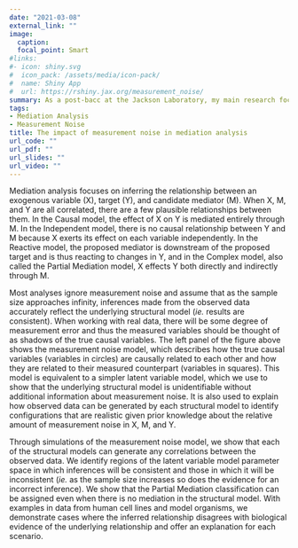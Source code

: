 ```yaml
---
date: "2021-03-08"
external_link: ""
image:
  caption: 
  focal_point: Smart
#links:
#- icon: shiny.svg
#  icon_pack: /assets/media/icon-pack/
#  name: Shiny App
#  url: https://rshiny.jax.org/measurement_noise/
summary: As a post-bacc at the Jackson Laboratory, my main research focus has been mediation analysis. A primary objective of mediation analysis is to infer the relationship among three variables, and it is becoming increasingly common to use it with multi-omics data to understand causal pathways underlying a phenotype. Mediation analysis is often done without distinguishing variation due to causal relationships from variation due to measurement noise, which can have a profound effect on inferences. In this analysis, we address the impact of applying a standard mediation analysis to data as if it is measured without error and identify ways to diagnose the accuracy of results from real data.
tags:
- Mediation Analysis
- Measurement Noise
title: The impact of measurement noise in mediation analysis
url_code: ""
url_pdf: ""
url_slides: ""
url_video: ""
---
```


Mediation analysis focuses on inferring the relationship between an exogenous variable (X), target (Y), and candidate mediator (M). When X, M, and Y are all correlated, there are a few plausible relationships between them. In the Causal model, the effect of X on Y is mediated entirely through M. In the Independent model, there is no causal relationship between Y and M because X exerts its effect on each variable independently. In the Reactive model, the proposed mediator is downstream of the proposed target and is thus reacting to changes in Y, and in the Complex model, also called the Partial Mediation model, X effects Y both directly and indirectly through M. 

Most analyses ignore measurement noise and assume that as the sample size approaches infinity, inferences made from the observed data accurately reflect the underlying structural model (*ie.* results are consistent). When working with real data, there will be some degree of measurement error and thus the measured variables should be thought of as shadows of the true causal variables. The left panel of the figure above shows the measurement noise model, which describes how the true causal variables (variables in circles) are causally related to each other and how they are related to their measured counterpart (variables in squares). This model is equivalent to a simpler latent variable model, which we use to show that the underlying structural model is unidentifiable without additional information about measurement noise. It is also used to explain how observed data can be generated by each structural model to identify configurations that are realistic given prior knowledge about the relative amount of measurement noise in X, M, and Y. 

Through simulations of the measurement noise model, we show that each of the structural models can generate any correlations between the observed data. We identify regions of the latent variable model parameter space in which inferences will be consistent and those in which it will be inconsistent (*ie.* as the sample size increases so does the evidence for an incorrect inference). We show that the Partial Mediation classification can be assigned even when there is no mediation in the structural model. With examples in data from human cell lines and model organisms, we demonstrate cases where the inferred relationship disagrees with biological evidence of the underlying relationship and offer an explanation for each scenario. 

